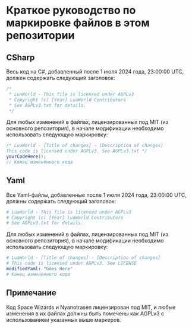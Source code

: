 # Краткое руководство по маркировке файлов в этом репозитории

## CSharp

Весь код на C#, добавленный после 1 июля 2024 года, 23:00:00 UTC, должен содержать следующий заголовок:

```csharp
/*
 * LuaWorld - This file is licensed under AGPLv3
 * Copyright (c) [Year] LuaWorld Contributors
 * See AGPLv3.txt for details.
 */
```

Для любых изменений в файлах, лицензированных под MIT (из основного репозитория), в начале модификации необходимо использовать следующую маркировку:

```csharp
/* LuaWorld - [Title of changes] - [Description of changes]
This code is licensed under AGPLv3. See AGPLv3.txt */
yourCodeHere();
// Конец изменённого кода
```

## Yaml

Все Yaml-файлы, добавленные после 1 июля 2024 года, 23:00:00 UTC, должны содержать следующий заголовок:

```yaml
# LuaWorld - This file is licensed under AGPLv3
# Copyright (c) [Year] LuaWorld Contributors
# See AGPLv3.txt for details.
```

Для любых изменений в файлах, лицензированных под MIT (из основного репозитория), в начале модификации необходимо использовать следующую маркировку:

```yaml
# LuaWorld - [Title of changes] - [Description of changes]
# This code is licensed under AGPLv3. See LICENSE
modifiedYaml: "Goes Here"
# Конец изменённого кода
```

## Примечание
Код Space Wizards и Nyanotrasen лицензирован под MIT, и любые изменения в их файлах должны быть помечены как AGPLv3 с использованием указанных выше маркеров.

